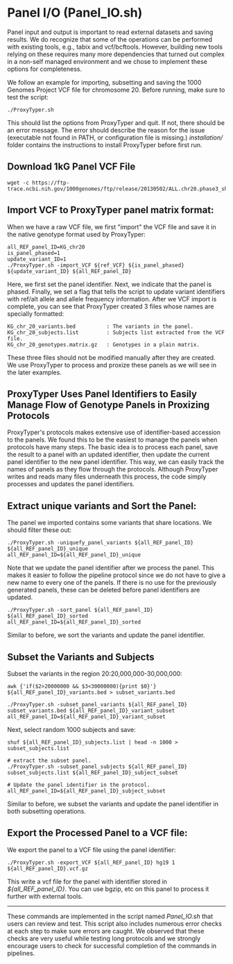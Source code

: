 # Panel I/O (Panel_IO.sh)

Panel input and output is important to read external datasets and saving results. We do recognize that some of the operations can be performed with existing tools, e.g., tabix and vcf/bcftools. However, building new tools relying on these requires many more dependencies that turned out complex in a non-self managed environment and we chose to implement these options for completeness. 

We follow an example for importing, subsetting and saving the 1000 Genomes Project VCF file for chromosome 20. Before running, make sure to test the script:
```
./ProxyTyper.sh
```

This should list the options from ProxyTyper and quit. If not, there should be an error message. The error should describe the reason for the issue (executable not found in PATH, or configuration file is missing.) *installation/* folder contains the instructions to install ProxyTyper before first run.

## Download 1kG Panel VCF File
```
wget -c https://ftp-trace.ncbi.nih.gov/1000genomes/ftp/release/20130502/ALL.chr20.phase3_shapeit2_mvncall_integrated_v5a.20130502.genotypes.vcf.gz
```

## Import VCF to ProxyTyper panel matrix format:
When we have a raw VCF file, we first "import" the VCF file and save it in the native genotype format used by ProxyTyper:
```
all_REF_panel_ID=KG_chr20
is_panel_phased=1
update_variant_ID=1
./ProxyTyper.sh -import_VCF ${ref_VCF} ${is_panel_phased} ${update_variant_ID} ${all_REF_panel_ID}
```
Here, we first set the panel identifier. Next, we indicate that the panel is phased. Finally, we set a flag that tells the script to update variant identifiers with ref/alt allele and allele frequency information. After we VCF import is complete, you can see that ProxyTyper created 3 files whose names are specially formatted:
```
KG_chr_20_variants.bed          : The variants in the panel.
KG_chr_20_subjects.list         : Subjects list extracted from the VCF file.
KG_chr_20_genotypes.matrix.gz   : Genotypes in a plain matrix.
```
These three files should not be modified manually after they are created. We use ProxyTyper to process and proxize these panels as we will see in the later examples.

## ProxyTyper Uses Panel Identifiers to Easily Manage Flow of Genotype Panels in Proxizing Protocols
ProxyTyper's protocols makes extensive use of identifier-based accession to the panels. We found this to be the easiest to manage the panels when protocols have many steps. The basic idea is to process each panel, save the result to a panel with an updated identifier, then update the current panel identifier to the new panel identifier. This way, we can easily track the names of panels as they flow through the protocols. Although ProxyTyper writes and reads many files underneath this process, the code simply processes and updates the panel identifiers.  

##  Extract unique variants and Sort the Panel:
The panel we imported contains some variants that share locations. We should filter these out:
```
./ProxyTyper.sh -uniquefy_panel_variants ${all_REF_panel_ID} ${all_REF_panel_ID}_unique
all_REF_panel_ID=${all_REF_panel_ID}_unique
```
Note that we update the panel identifier after we process the panel. This makes it easier to follow the pipeline protocol since we do not have to give a new name to every one of the panels. If there is no use for the previously generated panels, these can be deleted before panel identifiers are updated. 

```
./ProxyTyper.sh -sort_panel ${all_REF_panel_ID} ${all_REF_panel_ID}_sorted
all_REF_panel_ID=${all_REF_panel_ID}_sorted
```
Similar to before, we sort the variants and update the panel identifier.

## Subset the Variants and Subjects
Subset the variants in the region 20:20,000,000-30,000,000:
```
awk {'if($2>20000000 && $3<30000000){print $0}'} ${all_REF_panel_ID}_variants.bed > subset_variants.bed

./ProxyTyper.sh -subset_panel_variants ${all_REF_panel_ID} subset_variants.bed ${all_REF_panel_ID}_variant_subset
all_REF_panel_ID=${all_REF_panel_ID}_variant_subset
```

Next, select random 1000 subjects and save:
```
shuf ${all_REF_panel_ID}_subjects.list | head -n 1000 > subset_subjects.list

# extract the subset panel.
./ProxyTyper.sh -subset_panel_subjects ${all_REF_panel_ID} subset_subjects.list ${all_REF_panel_ID}_subject_subset

# Update the panel identifier in the protocol.
all_REF_panel_ID=${all_REF_panel_ID}_subject_subset
```
Similar to before, we subset the variants and update the panel identifier in both subsetting operations.

## Export the Processed Panel to a VCF file:
We export the panel to a VCF file using the panel identifier:
```
./ProxyTyper.sh -export_VCF ${all_REF_panel_ID} hg19 1 ${all_REF_panel_ID}.vcf.gz
```
This write a vcf file for the panel with identifier stored in *${all_REF_panel_ID}*. You can use bgzip, etc on this panel to process it further with external tools.

---

These commands are implemented in the script named *Panel_IO.sh* that users can review and test. This script also includes numerous error checks at each step to make sure errors are caught. We observed that these checks are very useful while testing long protocols and we strongly encourage users to check for successful completion of the commands in pipelines.